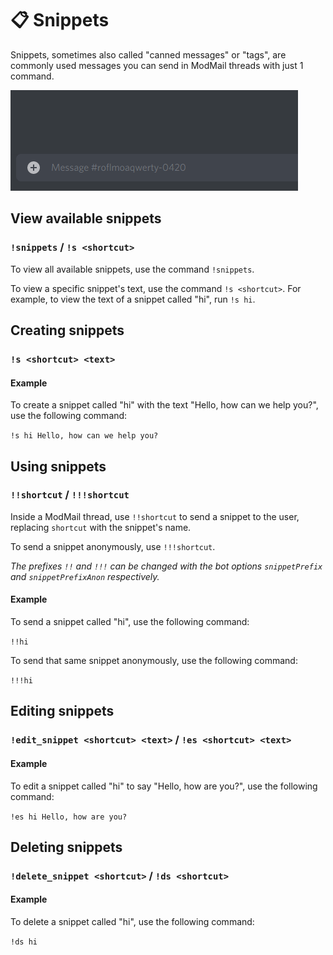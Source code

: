 # 📋 Snippets
Snippets, sometimes also called "canned messages" or "tags", are commonly used messages you can send in ModMail threads with just 1 command.

![Snippets example](snippets.gif)

## View available snippets
### `!snippets` / `!s <shortcut>`

To view all available snippets, use the command `!snippets`.

To view a specific snippet's text, use the command `!s <shortcut>`.
For example, to view the text of a snippet called "hi", run `!s hi`.

## Creating snippets
### `!s <shortcut> <text>`

#### Example
To create a snippet called "hi" with the text "Hello, how can we help you?", use the following command:

`!s hi Hello, how can we help you?` 

## Using snippets
### `!!shortcut` / `!!!shortcut`
Inside a ModMail thread, use `!!shortcut` to send a snippet to the user, replacing `shortcut` with the snippet's name.

To send a snippet anonymously, use `!!!shortcut`.

*The prefixes `!!` and `!!!` can be changed with the bot options `snippetPrefix` and `snippetPrefixAnon` respectively.*

#### Example
To send a snippet called "hi", use the following command:

`!!hi`

To send that same snippet anonymously, use the following command:

`!!!hi`

## Editing snippets
### `!edit_snippet <shortcut> <text>` / `!es <shortcut> <text>`

#### Example
To edit a snippet called "hi" to say "Hello, how are you?", use the following command:

`!es hi Hello, how are you?`

## Deleting snippets
### `!delete_snippet <shortcut>` / `!ds <shortcut>`

#### Example
To delete a snippet called "hi", use the following command:

`!ds hi`
